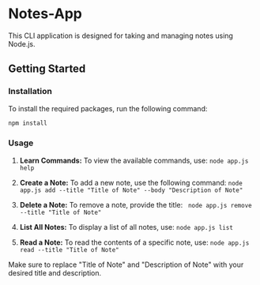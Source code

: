 # Notes-App

This CLI application is designed for taking and managing notes using Node.js.

## Getting Started

### Installation

To install the required packages, run the following command:

```bash
npm install
```

### Usage

1. **Learn Commands:** To view the available commands, use:
   `node app.js help`

2. **Create a Note:** To add a new note, use the following command:
   `node app.js add --title "Title of Note" --body "Description of Note"`

3. **Delete a Note:** To remove a note, provide the title:
   ` node app.js remove --title "Title of Note"`

4. **List All Notes:** To display a list of all notes, use:
   `node app.js list`

5. **Read a Note:** To read the contents of a specific note, use:
   `node app.js read --title "Title of Note"`

Make sure to replace "Title of Note" and "Description of Note" with your desired title and description.
